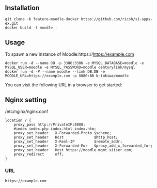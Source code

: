 ## Installation
```
git clone -b feature-moodle-docker https://github.com/ricoh/si-apps-ex.git 
docker build -t moodle .
```

## Usage
To spawn a new instance of Moodle:https://https://example.com

```
docker run -d --name DB -p 3306:3306 -e MYSQL_DATABASE=moodle -e MYSQL_USER=moodle -e MYSQL_PASSWORD=moodle centurylink/mysql
docker run -d -P --name moodle --link DB:DB -e MOODLE_URL=https://example.com -p 8080:80 k-tokiwa/moodle
```

You can visit the following URL in a browser to get started:

## Nginx setting

/etc/nginx/nginx.conf
```
location / {
    proxy_pass http://PrivateIP:8080;
    #index index.php index.html index.htm;
    proxy_set_header   X-Forwarded-Proto $scheme;
    proxy_set_header   Host              $http_host;
    proxy_set_header   X-Real-IP         $remote_addr;
    proxy_set_header   X-Forwarded-For   $proxy_add_x_forwarded_for;
    proxy_set_header   Host https://moodle.mgmt.siiser.com;
    proxy_redirect     off;
}
```

### URL
```
https://example.com
```
